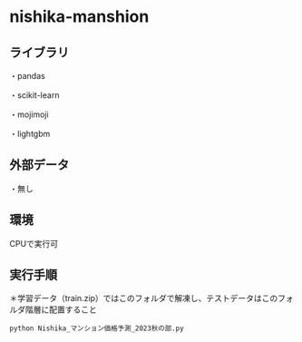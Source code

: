 # nishika-manshion


## ライブラリ
・pandas

・scikit-learn

・mojimoji

・lightgbm

## 外部データ
・無し


## 環境
CPUで実行可



## 実行手順
＊学習データ（train.zip）ではこのフォルダで解凍し、テストデータはこのフォルダ階層に配置すること

```
python Nishika_マンション価格予測_2023秋の部.py
```